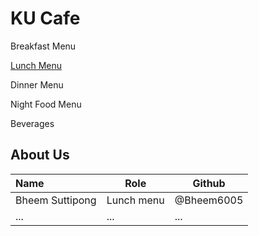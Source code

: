 # KU Cafe

Breakfast Menu

[Lunch Menu](Menu.md##lunch-menu)

Dinner Menu

Night Food Menu

Beverages

## About Us


| Name      | Role      | Github   |
|:----------|-----------|----------|
| Bheem Suttipong | Lunch menu | @Bheem6005 |
| ...       | ...       | ...      |
